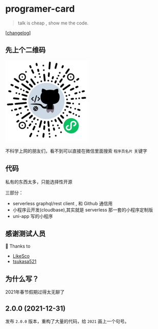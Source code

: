 # programer-card

> talk is cheap , show me the code.

[[changelog](./CHANGELOG.md)]
## 先上个二维码

![qrcode](./assets/image/qrcode.jpg)

不科学上网的朋友们，看不到可以直接在微信里面搜索 `程序员名片` 关键字

## 代码
私有的东西太多，只能选择性开源

三部分：
  - serverless graphql/rest client , 和 Github 通信用
  - 小程序云开发(cloudbase),其实就是 serverless 那一套的小程序定制版
  - uni-app 写的小程序

## 感谢测试人员
💖 Thanks to
  - [LikeSco](https://github.com/LikeSco)
  - [tsukasa521](https://github.com/tsukasa521)
## 为什么写？

2021年春节假期过得太无聊了

## 2.0.0 (2021-12-31)

发布 `2.0.0` 版本，重构了大量的代码，给 `2021` 画上一个句号。